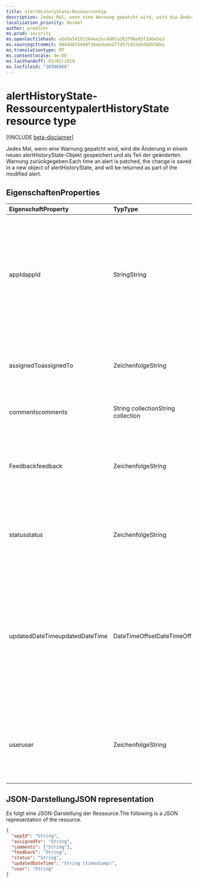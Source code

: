 ```yaml
---
title: alertHistoryState-Ressourcentyp
description: Jedes Mal, wenn eine Warnung gepatcht wird, wird die Änderung in einem neuen alertHistoryState-Objekt gespeichert und als Teil der geänderten Warnung zurückgegeben.
localization_priority: Normal
author: preetikr
ms.prod: security
ms.openlocfilehash: a5dda54101264ee2ec4d01a283f96a93f1d6e5e3
ms.sourcegitcommit: 88ddd033de0f36eedade277d57c922ebd0db5bba
ms.translationtype: MT
ms.contentlocale: de-DE
ms.lasthandoff: 03/02/2019
ms.locfileid: "30366966"
---
```

# <a name="alerthistorystate-resource-type"></a><span data-ttu-id="b4c34-103">alertHistoryState-Ressourcentyp</span><span class="sxs-lookup"><span data-stu-id="b4c34-103">alertHistoryState resource type</span></span>

[!INCLUDE [beta-disclaimer](../../includes/beta-disclaimer.md)]

<span data-ttu-id="b4c34-104">Jedes Mal, wenn eine Warnung gepatcht wird, wird die Änderung in einem neuen alertHistoryState-Objekt gespeichert und als Teil der geänderten Warnung zurückgegeben.</span><span class="sxs-lookup"><span data-stu-id="b4c34-104">Each time an alert is patched, the change is saved in a new object of alertHistoryState, and will be returned as part of the modified alert.</span></span>

## <a name="properties"></a><span data-ttu-id="b4c34-105">Eigenschaften</span><span class="sxs-lookup"><span data-stu-id="b4c34-105">Properties</span></span>

| <span data-ttu-id="b4c34-106">Eigenschaft</span><span class="sxs-lookup"><span data-stu-id="b4c34-106">Property</span></span>     | <span data-ttu-id="b4c34-107">Typ</span><span class="sxs-lookup"><span data-stu-id="b4c34-107">Type</span></span>        | <span data-ttu-id="b4c34-108">Beschreibung</span><span class="sxs-lookup"><span data-stu-id="b4c34-108">Description</span></span> |
|:-------------|:------------|:------------|
|<span data-ttu-id="b4c34-109">appId</span><span class="sxs-lookup"><span data-stu-id="b4c34-109">appId</span></span>|<span data-ttu-id="b4c34-110">String</span><span class="sxs-lookup"><span data-stu-id="b4c34-110">String</span></span>| <span data-ttu-id="b4c34-111">Die Anwendungs-ID der aufrufenden Anwendung, die ein Update (PATCH) an die Warnung übermittelt hat.</span><span class="sxs-lookup"><span data-stu-id="b4c34-111">The Application ID of the calling application that submitted an update (PATCH) to the alert.</span></span> <span data-ttu-id="b4c34-112">Die Anwendungs-ID sollte aus dem auth-Token extrahiert und nicht manuell von der aufrufenden Anwendung eingegeben werden.</span><span class="sxs-lookup"><span data-stu-id="b4c34-112">The appId should be extracted from the auth token and not entered manually by the calling application.</span></span> |
|<span data-ttu-id="b4c34-113">assignedTo</span><span class="sxs-lookup"><span data-stu-id="b4c34-113">assignedTo</span></span>|<span data-ttu-id="b4c34-114">Zeichenfolge</span><span class="sxs-lookup"><span data-stu-id="b4c34-114">String</span></span>| <span data-ttu-id="b4c34-115">UPN des Benutzers, dem die Warnung zugewiesen wurde (Hinweis: Alert. ZugewiesenAn speichert nur den letzten Wert/UPN).</span><span class="sxs-lookup"><span data-stu-id="b4c34-115">UPN of user the alert was assigned to (note: alert.assignedTo only stores the last value/UPN).</span></span> |
|<span data-ttu-id="b4c34-116">comments</span><span class="sxs-lookup"><span data-stu-id="b4c34-116">comments</span></span>|<span data-ttu-id="b4c34-117">String collection</span><span class="sxs-lookup"><span data-stu-id="b4c34-117">String collection</span></span>|<span data-ttu-id="b4c34-118">Vom angemeldeten Benutzer eingegebene Kommentar.</span><span class="sxs-lookup"><span data-stu-id="b4c34-118">Comment entered by signed-in user.</span></span>|
|<span data-ttu-id="b4c34-119">Feedback</span><span class="sxs-lookup"><span data-stu-id="b4c34-119">feedback</span></span>|<span data-ttu-id="b4c34-120">Zeichenfolge</span><span class="sxs-lookup"><span data-stu-id="b4c34-120">String</span></span>| <span data-ttu-id="b4c34-121">Analysten Feedback zu der Warnung in diesem Update.</span><span class="sxs-lookup"><span data-stu-id="b4c34-121">Analyst feedback on the alert in this update.</span></span> <span data-ttu-id="b4c34-122">Mögliche Werte: `unknown`, `truePositive`, `falsePositive`, `benignPositive`.</span><span class="sxs-lookup"><span data-stu-id="b4c34-122">Possible values are: `unknown`, `truePositive`, `falsePositive`, `benignPositive`.</span></span>|
|<span data-ttu-id="b4c34-123">status</span><span class="sxs-lookup"><span data-stu-id="b4c34-123">status</span></span>|<span data-ttu-id="b4c34-124">Zeichenfolge</span><span class="sxs-lookup"><span data-stu-id="b4c34-124">String</span></span>| <span data-ttu-id="b4c34-125">Warnungsstatus Wert (falls aktualisiert).</span><span class="sxs-lookup"><span data-stu-id="b4c34-125">Alert status value (if updated).</span></span> <span data-ttu-id="b4c34-126">Mögliche Werte: `unknown`, `newAlert`, `inProgress`, `resolved`, `dismissed`.</span><span class="sxs-lookup"><span data-stu-id="b4c34-126">Possible values are: `unknown`, `newAlert`, `inProgress`, `resolved`, `dismissed`.</span></span>|
|<span data-ttu-id="b4c34-127">updatedDateTime</span><span class="sxs-lookup"><span data-stu-id="b4c34-127">updatedDateTime</span></span>|<span data-ttu-id="b4c34-128">DateTimeOffset</span><span class="sxs-lookup"><span data-stu-id="b4c34-128">DateTimeOffset</span></span>| <span data-ttu-id="b4c34-129">Datum und Uhrzeit des Warnungs Updates.</span><span class="sxs-lookup"><span data-stu-id="b4c34-129">Date and time of the alert update.</span></span> <span data-ttu-id="b4c34-130">Der Timestamp-Typ stellt die Datums- und Uhrzeitinformationen mithilfe des ISO 8601-Formats dar und wird immer in UTC-Zeit angegeben.</span><span class="sxs-lookup"><span data-stu-id="b4c34-130">The Timestamp type represents date and time information using ISO 8601 format and is always in UTC time.</span></span> <span data-ttu-id="b4c34-131">Mitternacht UTC-Zeit am 1. Januar 2014 würde z. B. wie folgt aussehen: `'2014-01-01T00:00:00Z'`</span><span class="sxs-lookup"><span data-stu-id="b4c34-131">For example, midnight UTC on Jan 1, 2014 would look like this: `'2014-01-01T00:00:00Z'`</span></span>|
|<span data-ttu-id="b4c34-132">user</span><span class="sxs-lookup"><span data-stu-id="b4c34-132">user</span></span>|<span data-ttu-id="b4c34-133">Zeichenfolge</span><span class="sxs-lookup"><span data-stu-id="b4c34-133">String</span></span>| <span data-ttu-id="b4c34-134">UPN des angemeldeten Benutzers, der die Warnung aktualisiert hat (entnommen vom Bearer-Token, falls im Benutzer/Delegierten Authentifizierungsmodus).</span><span class="sxs-lookup"><span data-stu-id="b4c34-134">UPN of the signed-in user that updated the alert (taken from the bearer token - if in user/delegated auth mode).</span></span> |

## <a name="json-representation"></a><span data-ttu-id="b4c34-135">JSON-Darstellung</span><span class="sxs-lookup"><span data-stu-id="b4c34-135">JSON representation</span></span>

<span data-ttu-id="b4c34-136">Es folgt eine JSON-Darstellung der Ressource.</span><span class="sxs-lookup"><span data-stu-id="b4c34-136">The following is a JSON representation of the resource.</span></span>

<!-- {
  "blockType": "resource",
  "optionalProperties": [

  ],
  "@odata.type": "microsoft.graph.alertHistoryState",
  "baseType": null
}-->

```json
{
  "appId": "String",
  "assignedTo": "String",
  "comments": ["String"],
  "feedback": "String",
  "status": "String",
  "updatedDateTime": "String (timestamp)",
  "user": "String"
}
```

<!-- uuid: 16cd6b66-4b1a-43a1-adaf-3a886856ed98
2019-02-04 14:57:30 UTC -->
<!-- {
  "type": "#page.annotation",
  "description": "alertHistoryState resource",
  "keywords": "",
  "section": "documentation",
  "tocPath": ""
}-->